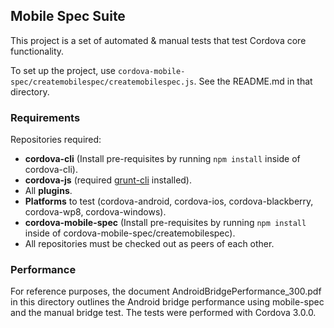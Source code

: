 <!--
#
# Licensed to the Apache Software Foundation (ASF) under one
# or more contributor license agreements.  See the NOTICE file
# distributed with this work for additional information
# regarding copyright ownership.  The ASF licenses this file
# to you under the Apache License, Version 2.0 (the
# "License"); you may not use this file except in compliance
# with the License.  You may obtain a copy of the License at
# 
# http://www.apache.org/licenses/LICENSE-2.0
# 
# Unless required by applicable law or agreed to in writing,
# software distributed under the License is distributed on an
# "AS IS" BASIS, WITHOUT WARRANTIES OR CONDITIONS OF ANY
#  KIND, either express or implied.  See the License for the
# specific language governing permissions and limitations
# under the License.
#
-->
## Mobile Spec Suite ##

This project is a set of automated & manual tests that test Cordova core functionality.

To set up the project, use `cordova-mobile-spec/createmobilespec/createmobilespec.js`. See the README.md in that directory.

### Requirements ###

Repositories required:
- **cordova-cli** (Install pre-requisites by running `npm install` inside of cordova-cli).
- **cordova-js** (required [grunt-cli](https://github.com/gruntjs/grunt-cli) installed).
- All **plugins**.
- **Platforms** to test (cordova-android, cordova-ios, cordova-blackberry, cordova-wp8, cordova-windows).
- **cordova-mobile-spec** (Install pre-requisites by running `npm install` inside of cordova-mobile-spec/createmobilespec).
- All repositories must be checked out as peers of each other.

### Performance ###

For reference purposes, the document AndroidBridgePerformance_300.pdf in this directory outlines the Android bridge performance using mobile-spec and the manual bridge test. The tests were performed with Cordova 3.0.0.
